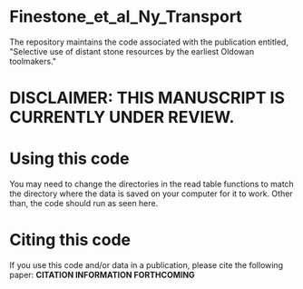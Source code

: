 # Finestone_et_al_Ny_Transport
The repository maintains the code associated with the publication entitled, "Selective use of distant stone resources by the earliest Oldowan toolmakers."

# DISCLAIMER: THIS MANUSCRIPT IS CURRENTLY UNDER REVIEW. 

# Using this code

You may need to change the directories in the read table functions to match the directory where the data is saved on your computer for it to work. Other than, the code should run as seen here.  

# Citing this code

If you use this code and/or data in a publication, please cite the following paper: **CITATION INFORMATION FORTHCOMING**


